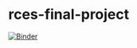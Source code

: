 # rces-final-project

[![Binder](https://mybinder.org/badge_logo.svg)](https://mybinder.org/v2/gh/pangeo-data/pangeo-docker-images.git/2022.09.21?urlpath=git-pull%3Frepo%3Dhttps%253A%252F%252Fgithub.com%252Faandishah%252Frces-final-project.git%26urlpath%3Dlab%252Ftree%252Frces-final-project%252FASamara_Final_Project.ipynb%26branch%3Dmain)
